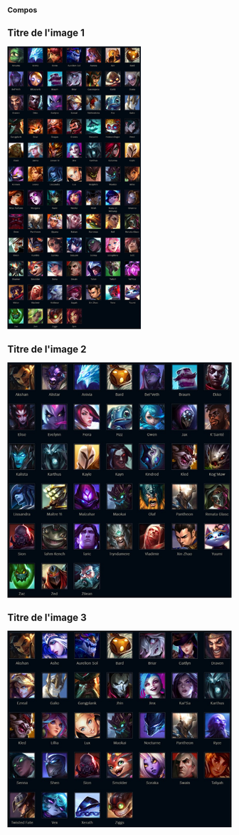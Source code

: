 ### Compos

 <div>
    <h2>Titre de l'image 1</h2>
    <img src="resources/harmonie/ultime.JPG" alt="Description de l'image 1"  width="300">
</div>

<div>
    <h2>Titre de l'image 2</h2>
    <img src="resources/harmonie/mort.JPG" alt="Description de l'image 2">
</div>

<div>
    <h2>Titre de l'image 3</h2>
    <img src="resources/harmonie/global.JPG" alt="Description de l'image 3">
</div>
